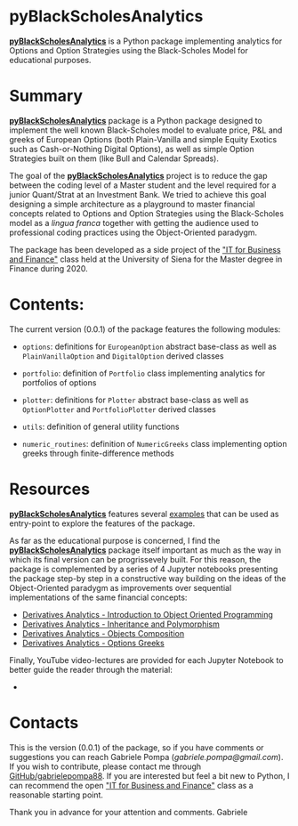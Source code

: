 # pyBlackScholesAnalytics

[**pyBlackScholesAnalytics**](https://github.com/gabrielepompa88/pyBlackScholesAnalytics) is a Python package implementing analytics for Options and Option Strategies using the Black-Scholes Model for educational purposes.

# Summary

[**pyBlackScholesAnalytics**](https://github.com/gabrielepompa88/pyBlackScholesAnalytics) package is a Python package designed to implement the well known Black-Scholes model 
to evaluate price, P&L and greeks of European Options (both Plain-Vanilla and simple Equity Exotics such as Cash-or-Nothing Digital Options), as well as simple Option Strategies built on them (like Bull and Calendar Spreads).

The goal of the [**pyBlackScholesAnalytics**](https://github.com/gabrielepompa88/pyBlackScholesAnalytics) project is to reduce the gap between the coding level of a Master student and the level required for a junior Quant/Strat at an Investment Bank. We tried to achieve this goal designing a simple architecture as a playground to master financial concepts related to Options and Option Strategies using the Black-Scholes model as a _lingua franca_ together with getting the audience used to professional coding practices using the Object-Oriented paradygm.

The package has been developed as a side project of the ["IT for Business and Finance"](https://github.com/gabrielepompa88/IT-For-Business-And-Finance-2019-20) class held at the University of Siena for the Master degree in Finance during 2020.

# Contents:

The current version (0.0.1) of the package features the following modules:

- `options`: definitions for `EuropeanOption` abstract base-class as well 
as `PlainVanillaOption` and `DigitalOption` derived classes

- `portfolio`: definition of `Portfolio` class implementing analytics for portfolios of options

- `plotter`: definitions for `Plotter` abstract base-class as well 
as `OptionPlotter` and `PortfolioPlotter` derived classes

- `utils`: definition of general utility functions

- `numeric_routines`: definition of `NumericGreeks` class implementing option greeks through finite-difference methods

# Resources 

[**pyBlackScholesAnalytics**](https://github.com/gabrielepompa88/pyBlackScholesAnalytics) features several [examples](https://github.com/gabrielepompa88/pyBlackScholesAnalytics/tree/master/examples) that can be used as entry-point to explore the features of the package. 

As far as the educational purpose is concerned, I find the [**pyBlackScholesAnalytics**](https://github.com/gabrielepompa88/pyBlackScholesAnalytics) package itself important as much as the way in which its final version can be progrissevely built. For this reason, the package is complemented by a series of 4 Jupyter notebooks presenting the package step-by step in a constructive way building on the ideas of the Object-Oriented paradygm as improvements over sequential implementations of the same financial concepts:
- [
Derivatives Analytics - Introduction to Object Oriented Programming](https://github.com/gabrielepompa88/pyBlackScholesAnalytics/blob/master/Notebook_Tutorials/Derivatives_Analytics___Introduction_to_OOP.ipynb)
- [
Derivatives Analytics - Inheritance and Polymorphism](https://github.com/gabrielepompa88/pyBlackScholesAnalytics/blob/master/Notebook_Tutorials/Derivatives_Analytics___Inheritance_and_Polymorphism.ipynb)
- [Derivatives Analytics - Objects Composition](https://github.com/gabrielepompa88/pyBlackScholesAnalytics/blob/master/Notebook_Tutorials/Derivatives_Analytics___Objects_Composition.ipynb)
- [Derivatives Analytics - Options Greeks](https://github.com/gabrielepompa88/pyBlackScholesAnalytics/blob/master/Notebook_Tutorials/Derivatives_Analytics___Options_Greeks.ipynb)

Finally, YouTube video-lectures are provided for each Jupyter Notebook to better guide the reader through the material: 

- []()

# Contacts

This is the version (0.0.1) of the package, so if you have comments or suggestions you can reach Gabriele Pompa (_gabriele.pompa@gmail.com_). If you wish to contribute, please contact me through [GitHub/gabrielepompa88](https://github.com/gabrielepompa88). If you are interested but feel a bit new to Python, I can recommend the open ["IT for Business and Finance"](https://github.com/gabrielepompa88/IT-For-Business-And-Finance-2019-20) class as a reasonable starting point. 

Thank you in advance for your attention and comments.
Gabriele
